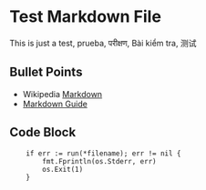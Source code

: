 # Test Markdown File

This is just a test, prueba, परीक्षण, Bài kiểm tra, 测试

## Bullet Points

* Wikipedia [Markdown](https://en.wikipedia.org/wiki/Markdown)
* [Markdown Guide](https://www.markdownguide.org/)


## Code Block

```
	if err := run(*filename); err != nil {
		fmt.Fprintln(os.Stderr, err)
		os.Exit(1)
	}
```
